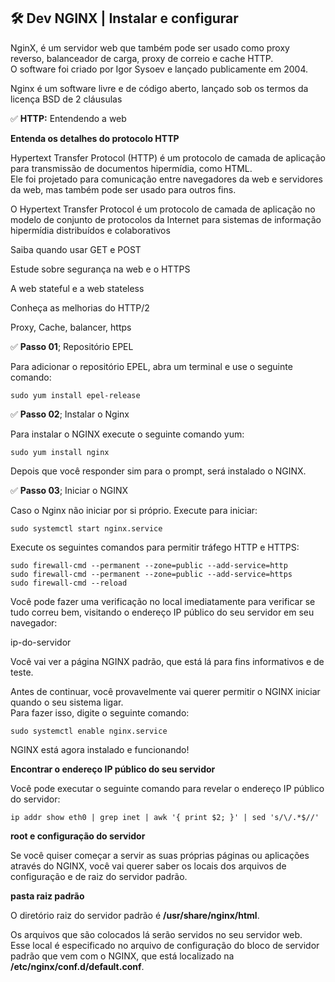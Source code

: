 ## 🛠 Dev NGINX | Instalar e configurar

NginX, é um servidor web que também pode ser usado como proxy reverso, balanceador de carga, proxy de correio e cache HTTP.  
O software foi criado por Igor Sysoev e lançado publicamente em 2004.  

Nginx é um software livre e de código aberto, lançado sob os termos da licença BSD de 2 cláusulas

✅ **HTTP:** Entendendo a web

**Entenda os detalhes do protocolo HTTP**

Hypertext Transfer Protocol (HTTP) é um protocolo de camada de aplicação para transmissão de documentos hipermídia, como HTML.  
Ele foi projetado para comunicação entre navegadores da web e servidores da web, mas também pode ser usado para outros fins.  

O Hypertext Transfer Protocol é um protocolo de camada de aplicação no modelo de conjunto de protocolos da Internet para sistemas de informação hipermídia distribuídos e colaborativos



Saiba quando usar GET e POST

Estude sobre segurança na web e o HTTPS

A web stateful e a web stateless

Conheça as melhorias do HTTP/2


Proxy, Cache, balancer, https



✅ **Passo 01**; Repositório EPEL

Para adicionar o repositório EPEL, abra um terminal e use o seguinte comando:   

```package
sudo yum install epel-release
```

✅ **Passo 02**; Instalar o Nginx   

Para instalar o NGINX execute o seguinte comando yum:   

```nginx
sudo yum install nginx
```

Depois que você responder sim para o prompt, será instalado o NGINX.

✅ **Passo 03**; Iniciar o NGINX

Caso o Nginx não iniciar por si próprio. Execute para iniciar:   

```service
sudo systemctl start nginx.service
```
Execute os seguintes comandos para permitir tráfego HTTP e HTTPS:  

```firewall
sudo firewall-cmd --permanent --zone=public --add-service=http
sudo firewall-cmd --permanent --zone=public --add-service=https
sudo firewall-cmd --reload
```

Você pode fazer uma verificação no local imediatamente para verificar se tudo correu bem, visitando o endereço IP público do seu servidor em seu navegador:   

ip-do-servidor

Você vai ver a página  NGINX padrão, que está lá para fins informativos e de teste.

Antes de continuar, você provavelmente vai querer permitir o NGINX iniciar quando o seu sistema ligar.      
Para fazer isso, digite o seguinte comando:

```inicialização
sudo systemctl enable nginx.service
```

NGINX está agora instalado e funcionando!

**Encontrar o endereço IP público do seu servidor**     

Você pode executar o seguinte comando para revelar o endereço IP público do servidor:     

```rede
ip addr show eth0 | grep inet | awk '{ print $2; }' | sed 's/\/.*$//'
```

**root e configuração do servidor**

Se você quiser começar a servir as suas próprias páginas ou aplicações através do NGINX, você vai querer saber os locais dos arquivos de configuração e de raiz do servidor padrão.

**pasta raiz padrão**

O diretório raiz do servidor padrão é **/usr/share/nginx/html**.      

Os arquivos que são colocados lá serão servidos no seu servidor web.      
Esse local é especificado no arquivo de configuração do bloco de servidor padrão que vem com o NGINX, que está localizado na **/etc/nginx/conf.d/default.conf**.


